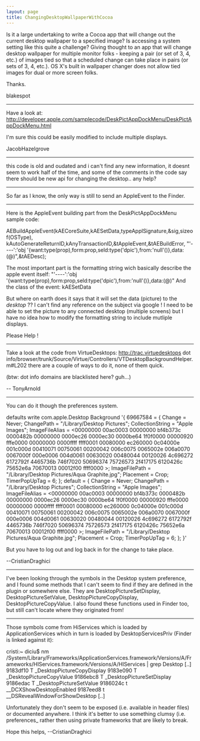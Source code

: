 ```yaml
---
layout: page
title: ChangingDesktopWallpaperWithCocoa
---
```




Is it a large undertaking to write a Cocoa app that will change out the current desktop wallpaper to a specified image?  Is accessing a system setting like this quite a challenge?  Giving thought to an app that will change desktop wallpaper for multiple monitor folks - keeping a pair (or set of 3, 4, etc.) of images tied so that a scheduled change can take place in pairs (or sets of 3, 4, etc.).  OS X's built in wallpaper changer does not allow tied images for dual or more screen folks.  

Thanks.

blakespot

----
Have a look at: http://developer.apple.com/samplecode/DeskPictAppDockMenu/DeskPictAppDockMenu.html

I'm sure this could be easily modified to include multiple displays.

JacobHazelgrove

----
this code is old and oudated and i can't find any new information, it doesnt seem to work half of the time, and some of the comments in the code say there should be new api for changing the desktop.. any help?

----
So far as I know, the only way is still to send an AppleEvent to the Finder.

----

Here is the AppleEvent building part from the DeskPictAppDockMenu sample code:

AEBuildAppleEvent(kAECoreSuite,kAESetData,typeApplSignature,&sig,sizeof(OSType),
                                  kAutoGenerateReturnID,kAnyTransactionID,&tAppleEvent,&tAEBuildError,
                                  "'----':'obj '{want:type(prop),form:prop,seld:type('dpic'),from:'null'()},data:(@)",&tAEDesc);

The most important part is the formatting string wich basically describe the apple event itself:  "'----':'obj '{want:type(prop),form:prop,seld:type('dpic'),from:'null'()},data:(@)"
And the class of the event: kAESetData

But where on earth does it says that it will set the data (picture) to the *desktop* ?? I can't find any reference on the subject via google !
I need to be able to set the picture to any connected desktop (multiple screens) but I have no idea how to modify the formatting string to include mutliple displays.

Please Help !

----
Take a look at the code from VirtueDesktops: http://trac.virtuedesktops dot info/browser/trunk/Source/Virtue/Controllers/VTDesktopBackgroundHelper.m#L202 there are a couple of ways to do it, none of them quick. 

(btw: dot info domains are blacklisted here? guh...)

-- TonyArnold

----

You can do it though the preferences system.

defaults write com.apple.Desktop Background '{ 69667584 = { Change = Never; ChangePath = "/Library/Desktop Pictures"; CollectionString = "Apple Images"; ImageFileAlias = <00000000 00ac0003 00000000 bf4b373c 0000482b 00000000 0000ec26 0000ec30 0000be64 1f0f0000 00000920 fffe0000 00000000 0000ffff ffff0001 00080000 ec260000 0c04000e 001c000d 00410071 00750061 00200042 006c0075 0065002e 006a0070 0067000f 000e0006 004d0061 00630020 00480044 00120026 4c696272 6172792f 4465736b 746f7020 50696374 75726573 2f417175 6120426c 75652e6a 70670013 00012f00 ffff0000 >; ImageFilePath = "/Library/Desktop Pictures/Aqua Graphite.jpg"; Placement = Crop; TimerPopUpTag = 6; }; default = { Change = Never; ChangePath = "/Library/Desktop Pictures"; CollectionString = "Apple Images"; ImageFileAlias = <00000000 00ac0003 00000000 bf4b373c 0000482b 00000000 0000ec26 0000ec30 0000be64 1f0f0000 00000920 fffe0000 00000000 0000ffff ffff0001 00080000 ec260000 0c04000e 001c000d 00410071 00750061 00200042 006c0075 0065002e 006a0070 0067000f 000e0006 004d0061 00630020 00480044 00120026 4c696272 6172792f 4465736b 746f7020 50696374 75726573 2f417175 6120426c 75652e6a 70670013 00012f00 ffff0000 >; ImageFilePath = "/Library/Desktop Pictures/Aqua Graphite.jpg"; Placement = Crop; TimerPopUpTag = 6; }; }'

But you have to log out and log back in for the change to take place.

--CristianDraghici

----

I've been looking through the symbols in the Desktop system preference, and I found some methods that I can't seem to find if they are defined in the plugin or somewhere else. They are DesktopPictureSetDisplay, DesktopPictureSetValue, DesktopPictureCopyDisplay, DesktopPictureCopyValue. I also found these functions used in Finder too, but still can't locate where they originated from!


----

Those symbols come from HiServices which is loaded by ApplicationServices which in turn is loaded by DesktopServicesPriv (Finder is linked against it):

    
cristi:~ diciu$ nm /System/Library/Frameworks/ApplicationServices.framework/Versions/A/Frameworks/HIServices.framework/Versions/A/HIServices | grep Desktop
[..]
9183df10 T _DesktopPictureCopyDisplay
9183e090 T _DesktopPictureCopyValue
9186ebc8 T _DesktopPictureSetDisplay
9186edac T _DesktopPictureSetValue
9186024c t __DCXShowDesktopEnabled
9187eed8 t __DSRevealWindowForShowDesktop
[..]


Unfortunately they don't seem to be exposed (i.e. available in header files) or documented anywhere.
I think it's better to use something clumsy (i.e. preferences_ rather then using private frameworks that are likely to break.

Hope this helps,
--CristianDraghici

